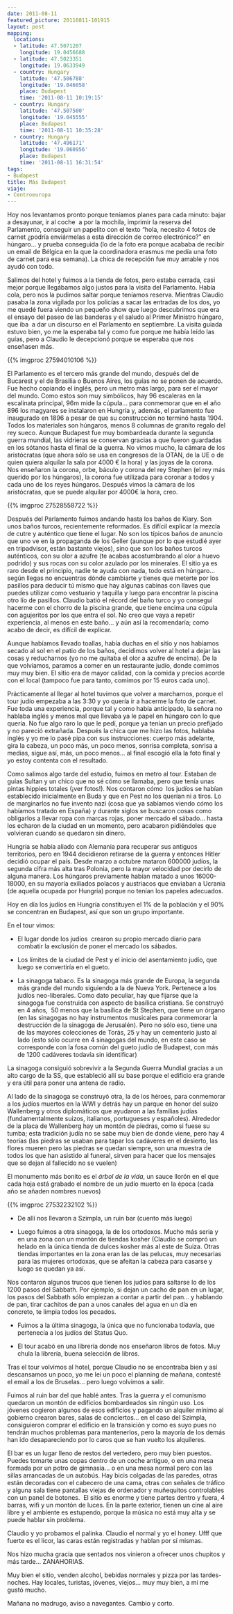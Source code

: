 ```yaml
---
date: 2011-08-11
featured_picture: 20110811-101915
layout: post
mapping:
  locations:
  - latitude: 47.5071207
    longitude: 19.0456688
  - latitude: 47.5023351
    longitude: 19.0633949
  - country: Hungary
    latitude: '47.506788'
    longitude: '19.046058'
    place: Budapest
    time: '2011-08-11 10:19:15'
  - country: Hungary
    latitude: '47.507500'
    longitude: '19.045555'
    place: Budapest
    time: '2011-08-11 10:35:28'
  - country: Hungary
    latitude: '47.496171'
    longitude: '19.060956'
    place: Budapest
    time: '2011-08-11 16:31:54'
tags:
- Budapest
title: Más Budapest
viaje:
- Centroeuropa
---
```


Hoy nos levantamos pronto porque teníamos planes para cada minuto: bajar a desayunar, ir al coche  a por la mochila, imprimir la reserva del Parlamento, conseguir un papelito con el texto “hola, necesito 4 fotos de carnet ¿podría enviármelas a esta dirección de correo electrónico?” en húngaro... y prueba conseguida (lo de la foto era porque acababa de recibir un email de Bélgica en la que la coordinadora erasmus me pedía una foto de carnet para esa semana). La chica de recepción fue muy amable y nos ayudó con todo.

Salimos del hotel y fuimos a la tienda de fotos, pero estaba cerrada, casi mejor porque llegábamos algo justos para la visita del Parlamento. Había cola, pero nos la pudimos saltar porque teníamos reserva. Mientras Claudio pasaba la zona vigilada por los policías a sacar las entradas de los dos, yo me quedé fuera viendo un pequeño show que luego descubrimos que era el ensayo del paseo de las banderas y el saludo al Primer Ministro húngaro, que iba  a dar un discurso en el Parlamento en septiembre. La visita guiada estuvo bien, yo me la esperaba tal y como fue porque me había leído las guías, pero a Claudio le decepcionó porque se esperaba que nos enseñasen más.

{{% imgproc 27594010106 %}}

El Parlamento es el tercero más grande del mundo, después del de Bucarest y el de Brasilia o Buenos Aires, los guías no se ponen de acuerdo. Fue hecho copiando el inglés, pero un metro más largo, para ser el mayor del mundo. Como estos son muy simbólicos, hay 96 escaleras en la escalinata principal, 96m mide la cúpula... para conmemorar que en el año 896 los magyares se instalaron en Hungría y, además, el parlamento fue inaugurado en 1896 a pesar de que su construcción no terminó hasta 1904. Todos los materiales son húngaros, menos 8 columnas de granito regalo del rey sueco. Aunque Budapest fue muy bombardeada durante la segunda guerra mundial, las vidrieras se conservan gracias a que fueron guardadas en los sótanos hasta el final de la guerra. No vimos mucho, la cámara de los aristócratas (que ahora sólo se usa en congresos de la OTAN, de la UE o de quien quiera alquilar la sala por 4000 € la hora) y las joyas de la corona. Nos enseñaron la corona, orbe, báculo y corona del rey Stephen (el rey más querido por los húngaros), la corona fue utilizada para coronar a todos y cada uno de los reyes húngaros. Después vimos la cámara de los aristócratas, que se puede alquilar por 4000€ la hora, creo.

{{% imgproc 27528558722 %}}

Después del Parlamento fuimos andando hasta los baños de Kiary. Son unos baños turcos, recientemente reformados. Es difícil explicar la mezcla de cutre y auténtico que tiene el lugar. No son los típicos baños de anuncio que uno ve en la propaganda de los Geller (aunque por lo que estudié ayer en tripadvisor, están bastante viejos), sino que son los baños turcos auténticos, con su olor a azufre (te acabas acostumbrando al olor a huevo podrido) y sus rocas con su color azulado por los minerales. El sitio ya es raro desde el principio, nadie te ayuda con nada, todo está en húngaro... según llegas no encuentras dónde cambiarte y tienes que meterte por los pasillos para deducir tú mismo que hay algunas cabinas con llaves que puedes utilizar como vestuario y taquilla y luego para encontrar la piscina otro lío de pasillos. Claudio batió el récord del baño turco y yo conseguí hacerme con el chorro de la piscina grande, que tiene encima una cúpula con agujeritos por los que entra el sol. No creo que vaya a repetir experiencia, al menos en este baño... y aún así la recomendaría; como acabo de decir, es difícil de explicar.

Aunque habíamos llevado toallas, había duchas en el sitio y nos habíamos secado al sol en el patio de los baños, decidimos volver al hotel a dejar las cosas y reducharnos (yo no me quitaba el olor a azufre de encima). De la que volvíamos, paramos a comer en un restaurante judío, donde comimos muy muy bien. El sitio era de mayor calidad, con la comida y precios acorde con el local (tampoco fue para tanto, comimos por 15 euros cada uno).

Prácticamente al llegar al hotel tuvimos que volver a marcharnos, porque el tour judío empezaba a las 3:30 y yo quería ir a hacerme la foto de carnet. Fue toda una experiencia, porque tal y como había anticipado, la señora no hablaba inglés y menos mal que llevaba ya le papel en húngaro con lo que quería. No fue algo raro lo que le pedí, porque ya tenían un precio prefijado y no pareció extrañada. Después la chica que me hizo las fotos, hablaba inglés y yo me lo pasé pipa con sus instrucciones: cuerpo más adelante, gira la cabeza, un poco más, un poco menos, sonrisa completa, sonrisa a medias, sigue así, más, un poco menos... al final escogió ella la foto final y yo estoy contenta con el resultado.

Como salimos algo tarde del estudio, fuimos en metro al tour. Estaban de guías Sultan y un chico que no sé cómo se llamaba, pero que tenía unas pintas hippies totales (¡ver fotos!). Nos contaron cómo  los judíos se habían establecido inicialmente en Buda y que en Pest no los querían ni a tiros. Lo de marginarlos no fue invento nazi (cosa que ya sabíamos viendo cómo los habíamos tratado en España) y durante siglos se buscaron cosas como obligarlos a llevar ropa con marcas rojas, poner mercado el sábado... hasta los echaron de la ciudad en un momento, pero acabaron pidiéndoles que volvieran cuando se quedaron sin dinero.

Hungría se había aliado con Alemania para recuperar sus antiguos territorios, pero en 1944 decidieron retirarse de la guerra y entonces Hitler decidió ocupar el país. Desde marzo a octubre mataron 600000 judíos, la segunda cifra más alta tras Polonia, pero la mayor velocidad por decirlo de alguna manera. Los húngaros previamente habían matado a unos 16000-18000, en su mayoría exiliados polacos y austriacos que enviaban a Ucrania (de aquella ocupada por Hungría) porque no tenían los papeles adecuados.

Hoy en día los judíos en Hungría constituyen el 1% de la población y el 90% se concentran en Budapest, así que son un grupo importante.

En el tour vimos:

- El lugar donde los judíos  crearon su propio mercado diario para combatir la exclusión de poner el mercado los sábados.

- Los límites de la ciudad de Pest y el inicio del asentamiento judío, que luego se convertiría en el gueto.

- La sinagoga tabaco. Es la sinagoga más grande de Europa, la segunda más grande del mundo siguiendo a la de Nueva York. Pertenece a los judíos neo-liberales. Como dato peculiar, hay que fijarse que la sinagoga fue construida con aspecto de basílica cristiana. Se construyó en 4 años,  50 menos que la basílica de St Stephen, que tiene un órgano (en las sinagogas no hay instrumentos musicales para conmemorar la destrucción de la sinagoga de Jerusalén). Pero no sólo eso, tiene una de las mayores colecciones de Torás, 25 y hay un cementerio justo al lado (esto sólo ocurre en 4 sinagogas del mundo, en este caso se corresponde con la fosa común del gueto judío de Budapest, con más de 1200 cadáveres todavía sin identificar)

La sinagoga consiguió sobrevivir a la Segunda Guerra Mundial gracias a un alto cargo de la SS, que estableció allí su base porque el edificio era grande y era útil para poner una antena de radio.

Al lado de la sinagoga se construyó otra, la de los héroes, para conmemorar a los judíos muertos en la WWI y detrás hay un parque en honor del suizo Wallenberg y otros diplomáticos que ayudaron a las familias judías (fundamentalmente suizos, italianos, portugueses y españoles). Alrededor de la placa de Wallenberg hay un montón de piedras, como si fuese su tumba; esta tradición judía no se sabe muy bien de donde viene, pero hay 4 teorías (las piedras se usaban para tapar los cadáveres en el desierto, las flores mueren pero las piedras se quedan siempre, son una muestra de todos los que han asistido al funeral, sirven para hacer que los mensajes que se dejan al fallecido no se vuelen)

El monumento más bonito es el *árbol de la vida*, un sauce llorón en el que cada hoja está grabado el nombre de un judío muerto en la época (cada año se añaden nombres nuevos)

{{% imgproc 27532232102 %}}

- De allí nos llevaron a Szimpla, un ruin bar (cuento más luego)

- Luego fuimos a otra sinagoga, la de los ortodoxos. Mucho más seria y en una zona con un montón de tiendas kosher (Claudio se compró un helado en la única tienda de dulces kosher más al este de Suiza. Otras tiendas importantes en la zona eran las de las pelucas, muy necesarias para las mujeres ortodoxas, que se afeitan la cabeza para casarse y luego se quedan ya así.

Nos contaron algunos trucos que tienen los judíos para saltarse lo de los 1200 pasos del Sabbath. Por ejemplo, si dejan un cacho de pan en un lugar, los pasos del Sabbath sólo empiezan a contar a partir del pan... y hablando de pan, tirar cachitos de pan a unos canales del agua en un día en concreto, te limpia todos los pecados.

- Fuimos a la última sinagoga, la única que no funcionaba todavía, que pertenecía a los judíos del Status Quo.

- El tour acabó en una librería donde nos enseñaron libros de fotos. Muy chula la librería, buena selección de libros.

Tras el tour volvimos al hotel, porque Claudio no se encontraba bien y así descansamos un poco, yo me leí un poco el planning de mañana, contesté el email a los de Bruselas... pero luego volvimos a salir.

Fuimos al ruin bar del que hablé antes. Tras la guerra y el comunismo quedaron un montón de edificios bombardeados sin ningún uso. Los jóvenes cogieron algunos de esos edificios y pagando un alquiler mínimo al gobierno crearon bares, salas de conciertos... en el caso del Szimpla, consiguieron comprar el edificio en la transición y como es suyo pues no tendrán muchos problemas para mantenerlos, pero la mayoría de los demás han ido desapareciendo por lo caros que se han vuelto los alquileres.

El bar es un lugar lleno de restos del vertedero, pero muy bien puestos. Puedes tomarte unas copas dentro de un coche antiguo, o en una mesa formada por un potro de gimnasia... o en una mesa normal pero con las sillas arrancadas de un autobús. Hay bicis colgadas de las paredes, otras están decoradas con el cabecero de una cama, otras con señales de tráfico y alguna sala tiene pantallas viejas de ordenador y muñequitos controlables con un panel de botones.  El sitio es enorme y tiene partes dentro y fuera, 4 barras, wifi y un montón de luces. En la parte exterior, tienen un cine al aire libre y el ambiente es estupendo, porque la música no está muy alta y se puede hablar sin problema.

Claudio y yo probamos el palinka. Claudio el normal y yo el honey. Ufff que fuerte es el licor, las caras están registradas y hablan por sí mismas.

Nos hizo mucha gracia que sentados nos vinieron a ofrecer unos chupitos y más tarde... ZANAHORIAS.

Muy bien el sitio, venden alcohol, bebidas normales y pizza por las tardes-noches. Hay locales, turistas, jóvenes, viejos... muy muy bien, a mí me gustó mucho.

Mañana no madrugo, aviso a navegantes. Cambio y corto.